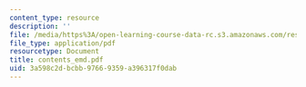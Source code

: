 ```yaml
---
content_type: resource
description: ''
file: /media/https%3A/open-learning-course-data-rc.s3.amazonaws.com/res-6-003-electromechanical-dynamics-spring-2009/3a598c2dbcbb97669359a396317f0dab_contents_emd.pdf
file_type: application/pdf
resourcetype: Document
title: contents_emd.pdf
uid: 3a598c2d-bcbb-9766-9359-a396317f0dab
---
```

